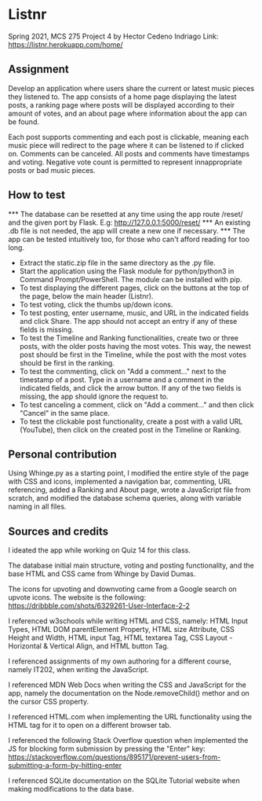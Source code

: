 # Listnr

Spring 2021, MCS 275 Project 4 by Hector Cedeno Indriago
Link: https://listnr.herokuapp.com/home/

## Assignment

Develop an application where 
users share the current or latest music pieces they listened to. 
The app consists of a home page displaying the latest posts, a ranking 
page where posts will be displayed according to their amount of votes, 
and an about page where information about the app can be found. 

Each post supports commenting and each post is clickable, meaning
each music piece will redirect to the page where it can be listened 
to if clicked on. Comments can be canceled. All posts and comments 
have timestamps and voting. Negative vote count is permitted to 
represent innappropriate posts or bad music pieces.

## How to test

*** The database can be resetted at any time using the app route
    /reset/ and the given port by Flask. E.g: http://127.0.0.1:5000/reset/
*** An existing .db file is not needed, the app will create a new one if
    necessary. 
*** The app can be tested intuitively too, for those who can't afford 
    reading for too long.

- Extract the static.zip file in the same directory as the .py file.
- Start the application using the Flask module for python/python3 
in Command Prompt/PowerShell. The module can be installed with pip.
- To test displaying the different pages, click on the buttons
at the top of the page, below the main header (Listnr). 
- To test voting, click the thumbs up/down icons. 
- To test posting, enter username, music, and URL in the indicated 
fields and click Share. The app should not accept an entry if any of
these fields is missing.
- To test the Timeline and Ranking functionalities, create two or three 
posts, with the older posts having the most votes. This way, the newest
post should be first in the Timeline, while the post with the most votes
should be first in the ranking.
- To test the commenting, click on "Add a comment..." next to the timestamp
of a post. Type in a username and a comment in the indicated fields, and click
the arrow button. If any of the two fields is missing, the app should ignore 
the request to.
- To test canceling a comment, click on "Add a comment..." and then click 
"Cancel" in the same place.
- To test the clickable post functionality, create a post with a valid URL
(YouTube), then click on the created post in the Timeline or Ranking.

## Personal contribution

Using Whinge.py as a starting point, I modified the entire style of the page
with CSS and icons, implemented a navigation bar, commenting, URL
referencing, added a Ranking and About page, wrote a JavaScript file from
scratch, and modified the database schema queries, along with variable naming
in all files.  

## Sources and credits

I ideated the app while working on Quiz 14 for this class.

The database initial main structure, voting and posting functionality, and the 
base HTML and CSS came from Whinge by David Dumas.

The icons for upvoting and downvoting came from a Google search on upvote icons.
The website is the following: https://dribbble.com/shots/6329261-User-Interface-2-2

I referenced w3schools while writing HTML and CSS, namely: HTML Input Types, HTML
DOM parentElement Property, HTML size Attribute, CSS Height and Width, HTML input
Tag, HTML textarea Tag, CSS Layout - Horizontal & Vertical Align, and HTML button Tag.

I referenced assignments of my own authoring for a different course, namely IT202,
when writing the JavaScript.

I referenced MDN Web Docs when writing the CSS and JavaScript for the app, namely
the documentation on the Node.removeChild() methor and on the cursor CSS property.

I referenced HTML.com when implementing the URL functionality using the HTML tag <a>
for it to open on a different browser tab. 

I referenced the following Stack Overflow question when implemented the JS for 
blocking form submission by pressing the "Enter" key: 
https://stackoverflow.com/questions/895171/prevent-users-from-submitting-a-form-by-hitting-enter

I referenced SQLite documentation on the SQLite Tutorial website when making modifications to
the data base.

